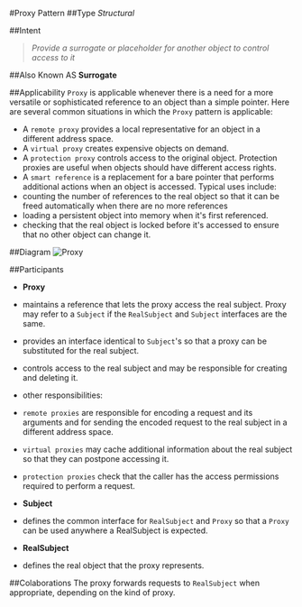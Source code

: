 #Proxy Pattern
##Type
*Structural*

##Intent
> *Provide a surrogate or placeholder for another object to control access to it*

##Also Known AS
**Surrogate**

##Applicability
`Proxy` is applicable whenever there is a need for a more versatile or sophisticated reference to an object than a 
simple pointer. Here are several common situations in which the `Proxy` pattern is applicable:

- A `remote proxy` provides a local representative for an object in a different address space.
- A `virtual proxy` creates expensive objects on demand.
- A `protection proxy` controls access to the original object. Protection proxies are useful when objects should have
 different access rights.
- A `smart reference` is a replacement for a bare pointer that performs additional actions when an object is accessed.
Typical uses include:
 - counting the number of references to the real object so that it can be freed automatically when there are no more
 references
 - loading a persistent object into memory when it's first referenced.
 - checking that the real object is locked before it's accessed to ensure that no other object can change it.

##Diagram
![Proxy](http://yuml.me/1c3ed541)

##Participants
- **Proxy**
 - maintains a reference that lets the proxy access the real subject. Proxy may refer to a `Subject` if the `RealSubject`
 and `Subject` interfaces are the same.
 - provides an interface identical to `Subject`'s so that a proxy can be substituted for the real subject.
 - controls access to the real subject and may be responsible for creating and deleting it.
 - other responsibilities:
  - `remote proxies` are responsible for encoding a request and its arguments and for sending the encoded request to the
  real subject in a different address space.
  - `virtual proxies` may cache additional information about the real subject so that they can postpone accessing it.
  - `protection proxies` check that the caller has the access permissions required to perform a request.
  
- **Subject**
 - defines the common interface for `RealSubject` and `Proxy` so that a `Proxy` can be used anywhere a RealSubject is expected.
- **RealSubject**
 - defines the real object that the proxy represents.
 
##Colaborations
The proxy forwards requests to `RealSubject` when appropriate, depending on the kind of proxy.